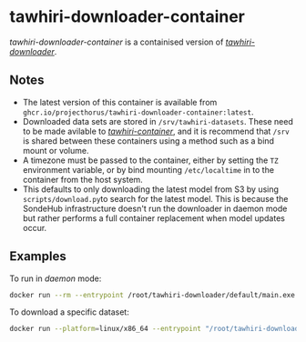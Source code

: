 # tawhiri-downloader-container

_tawhiri-downloader-container_ is a containised version of [_tawhiri-downloader_](https://github.com/cuspaceflight/tawhiri-downloader).

## Notes

- The latest version of this container is available from `ghcr.io/projecthorus/tawhiri-downloader-container:latest`.
- Downloaded data sets are stored in `/srv/tawhiri-datasets`. These need to be made avilable to [_tawhiri-container_](https://github.com/projecthorus/tawhiri-container), and it is recommend that `/srv` is shared between these containers using a method such as a bind mount or volume.
- A timezone must be passed to the container, either by setting the `TZ` environment variable, or by bind mounting `/etc/localtime` in to the container from the host system.
- This defaults to only downloading the latest model from S3 by using `scripts/download.py`to search for the latest model. This is because the SondeHub infrastructure doesn't run the downloader in daemon mode but rather performs a full container replacement when model updates occur.

## Examples

To run in _daemon_ mode:

```sh
docker run --rm --entrypoint /root/tawhiri-downloader/default/main.exe -i -t -e TZ=UTC -v /opt/tawhiri:/srv ghcr.io/projecthorus/tawhiri-downloader-container:latest daemon
```

To download a specific dataset:
```sh
docker run --platform=linux/x86_64 --entrypoint "/root/tawhiri-downloader/default/main.exe" -e TZ=UTC -v ~/tawhiri:/srv/tawhiri-datasets ghcr.io/projecthorus/tawhiri-downloader-container:latest  one -base-url aws-mirror -log-level DEBUG 2023012318
```